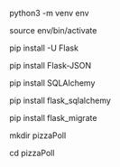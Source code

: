 python3 -m venv env

source env/bin/activate

pip install -U Flask

pip install Flask-JSON

pip install SQLAlchemy

pip install flask_sqlalchemy

pip install flask_migrate

mkdir pizzaPoll

cd pizzaPoll
